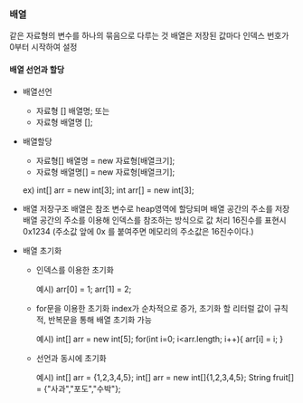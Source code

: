 ### 배열

같은 자료형의 변수를 하나의 묶음으로 다루는 것
배열은 저장된 값마다 인덱스 번호가 0부터 시작하여 설정

#### 배열 선언과 할당

- 배열선언

  - 자료형 [] 배열명; 또는
  - 자료형 배열명 [];

- 배열할당

  - 자료형[] 배열명 = new 자료형[배열크기];
  - 자료형 배열명[] = new 자료형[배열크기];

  ex) int[] arr = new int[3];
  int arr[] = new int[3];

- 배열 저장구조
  배열은 참조 변수로 heap영역에 할당되며 배열 공간의 주소를 저장
  배열 공간의 주소를 이용해 인덱스를 참조하는 방식으로 값 처리
  16진수를 표현시 0x1234 (주소값 앞에 0x 를 붙여주면 메모리의 주소값은 16진수이다.)

- 배열 초기화

  - 인덱스를 이용한 초기화

      예시)
      arr[0] = 1;
      arr[1] = 2;

  - for문을 이용한 초기화
    index가 순차적으로 증가, 초기화 할 리터럴 값이 규칙적, 반복문을 통해 배열 초기화 가능

      예시)
      int[] arr = new int[5];
      for(int i=0; i<arr.length; i++){
      arr[i] = i;
      }

  - 선언과 동시에 초기화

      예시)
      int[] arr = {1,2,3,4,5};
      int[] arr = new int[]{1,2,3,4,5};
      String fruit[] = {"사과","포도","수박"};
